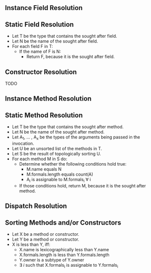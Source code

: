 ## Instance Field Resolution

## Static Field Resolution

+ Let T be the type that contains the sought after field.
+ Let N be the name of the sought after field. 
+ For each field F in T:
    + If the name of F is N:
        + Return F, because it is the sought after field. 

## Constructor Resolution

TODO

## Instance Method Resolution

## Static Method Resolution 

+ Let T be the type that contains the sought after method. 
+ Let N be the name of the sought after method. 
+ Let A<sub>1</sub>, ... , A<sub>x</sub> be the types of the arguments being passed in the invocation.
+ Let U be an unsorted list of the methods in T.
+ Let S be the result of topologically sorting U.
+ For each method M in S do:
    + Determine whether the following conditions hold true:
        + M.name equals N
        + M.formals.length equals count(A)
        + A<sub>i</sub> is assignable to M.formals<sub>i</sub> ∀ i
    + If those conditions hold, return M, because it is the sought after method. 

## Dispatch Resolution


## Sorting Methods and/or Constructors

+ Let X be a method or constructor. 
+ Let Y be a method or constructor. 
+ X is less than Y, iff:
    + X.name is lexicographically less than Y.name
    + X.formals.length is less than Y.formals.length
    + Y.owner is a subtype of Y.owner
    + ∃ <i>i</i> such that X.formals<sub>i</sub> is assignable to Y.formals<sub>i</sub> 